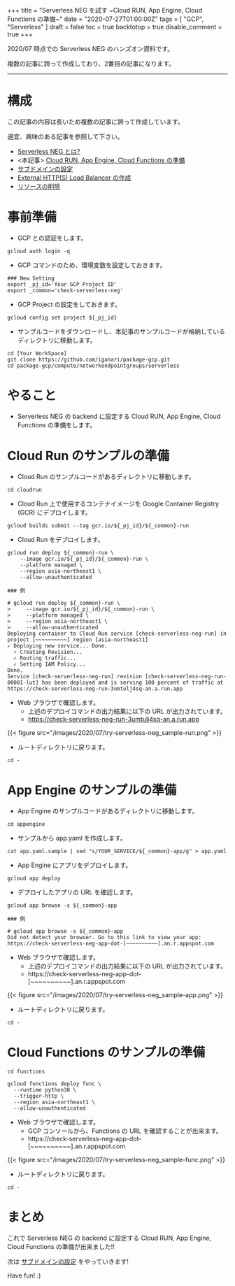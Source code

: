 +++
title = "Serverless NEG を試す ~Cloud RUN, App Engine, Cloud Functions の準備~"
date = "2020-07-27T01:00:00Z"
tags = [
    "GCP",
    "Serverless"
]
draft = false
toc = true
backtotop = true
disable_comment = true
+++

2020/07 時点での Serverless NEG のハンズオン資料です。

複数の記事に跨って作成しており、2番目の記事になります。

<!--more-->
---

# 構成

この記事の内容は長いため複数の記事に跨って作成しています。

適宜、興味のある記事を参照して下さい。

+ [Serverless NEG とは?](https://iganari.github.io/blog/2020-07-27_try-serverless-neg-00/)
+ <本記事> [Cloud RUN, App Engine, Cloud Functions の準備](https://iganari.github.io/blog/2020-07-27_try-serverless-neg-01/)
+ [サブドメインの設定](https://iganari.github.io/blog/2020-07-27_try-serverless-neg-02/)
+ [External HTTP(S) Load Balancer の作成](https://iganari.github.io/blog/2020-07-27_try-serverless-neg-03/)
+ [リソースの削除](https://iganari.github.io/blog/2020-07-27_try-serverless-neg-04/)

# 事前準備

+ GCP との認証をします。

```
gcloud auth login -q
```

+ GCP コマンドのため、環境変数を設定しておきます。

```
### New Setting
export _pj_id='Your GCP Project ID'
export _common='check-serverless-neg'
```

+ GCP Project の設定をしておきます。

```
gcloud config set project ${_pj_id}
```

+ サンプルコードをダウンロードし、本記事のサンプルコードが格納しているディレクトリに移動します。

```
cd [Your WorkSpace]
git clone https://github.com/iganari/package-gcp.git
cd package-gcp/compute/networkendpointgroups/serverless
```

# やること

+ Serverless NEG の backend に設定する Cloud RUN, App Engine, Cloud Functions の準備をします。

# Cloud Run のサンプルの準備

+ Cloud Run のサンプルコードがあるディレクトリに移動します。

```
cd cloudrun
```

+ Cloud Run 上で使用するコンテナイメージを Google Container Registry (GCR) にデプロイします。

```
gcloud builds submit --tag gcr.io/${_pj_id}/${_common}-run
```

+ Cloud Run をデプロイします。

```
gcloud run deploy ${_common}-run \
    --image gcr.io/${_pj_id}/${_common}-run \
    --platform managed \
    --region asia-northeast1 \
    --allow-unauthenticated
```
```
### 例

# gcloud run deploy ${_common}-run \
>     --image gcr.io/${_pj_id}/${_common}-run \
>     --platform managed \
>     --region asia-northeast1 \
>     --allow-unauthenticated
Deploying container to Cloud Run service [check-serverless-neg-run] in project [~~~~~~~~~~] region [asia-northeast1]
✓ Deploying new service... Done.
  ✓ Creating Revision...
  ✓ Routing traffic...
  ✓ Setting IAM Policy...
Done.
Service [check-serverless-neg-run] revision [check-serverless-neg-run-00001-lut] has been deployed and is serving 100 percent of traffic at https://check-serverless-neg-run-3umtulj4sq-an.a.run.app
```

+ Web ブラウザで確認します。
  + 上述のデプロイコマンドの出力結果に以下の URL が出力されています。
  + https://check-serverless-neg-run-3umtulj4sq-an.a.run.app

{{< figure src="/images/2020/07/try-serverless-neg_sample-run.png" >}}

+ ルートディレクトリに戻ります。

```
cd -
```

# App Engine のサンプルの準備

+ App Engine のサンプルコードがあるディレクトリに移動します。

```
cd appengine
```

+ サンプルから app.yaml を作成します。

```
cat app.yaml.sample | sed "s/YOUR_SERVICE/${_common}-app/g" > app.yaml
```

+ App Engine にアプリをデプロイします。

```
gcloud app deploy
```

+ デプロイしたアプリの URL を確認します。

```
gcloud app browse -s ${_common}-app
```
```
### 例

# gcloud app browse -s ${_common}-app
Did not detect your browser. Go to this link to view your app:
https://check-serverless-neg-app-dot-[~~~~~~~~~~].an.r.appspot.com
```

+ Web ブラウザで確認します。
  + 上述のデプロイコマンドの出力結果に以下の URL が出力されています。
  + https://check-serverless-neg-app-dot-[~~~~~~~~~~].an.r.appspot.com

{{< figure src="/images/2020/07/try-serverless-neg_sample-app.png" >}}

+ ルートディレクトリに戻ります。

```
cd -
```

# Cloud Functions のサンプルの準備

```
cd functions
```
```
gcloud functions deploy func \
  --runtime python38 \
  --trigger-http \
  --region asia-northeast1 \
  --allow-unauthenticated
```

+ Web ブラウザで確認します。
  + GCP コンソールから、Functions の URL を確認することが出来ます。
  + https://check-serverless-neg-app-dot-[~~~~~~~~~~].an.r.appspot.com

{{< figure src="/images/2020/07/try-serverless-neg_sample-func.png" >}}

+ ルートディレクトリに戻ります。

```
cd -
```

# まとめ

これで Serverless NEG の backend に設定する Cloud RUN, App Engine, Cloud Functions の準備が出来ました!!

次は [サブドメインの設定](https://iganari.github.io/blog/2020-07-27_try-serverless-neg-02/) をやっていきます!

Have fun! :)
